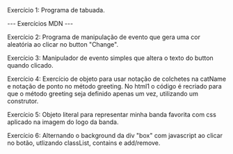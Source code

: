 Exercício 1: Programa de tabuada.

--- Exercícios MDN ---

Exercício 2: Programa de manipulação de evento que gera uma cor aleatória ao clicar no button "Change".

Exercício 3: Manipulador de evento simples que altera o texto do button quando clicado.

Exercício 4: Exercício de objeto para usar notação de colchetes na catName e notação de ponto no método greeting.
No html1 o código é recriado para que o método greeting seja definido apenas um vez, utilizando um construtor.

Exercício 5: Objeto literal para representar minha banda favorita com css aplicado na imagem do logo da banda.

Exercício 6: Alternando o background da div "box" com javascript ao clicar no botão, utlizando classList, contains e add/remove.
